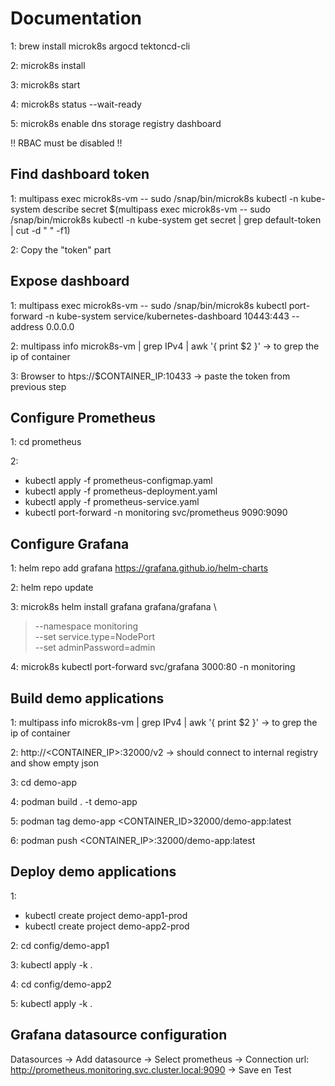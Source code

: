 # Documentation

1: brew install microk8s argocd tektoncd-cli

2: microk8s install

3: microk8s start

4: microk8s status --wait-ready

5: microk8s enable dns storage registry dashboard

!! RBAC must be disabled !!



## Find dashboard token
1: multipass exec microk8s-vm -- sudo /snap/bin/microk8s kubectl -n kube-system describe secret $(multipass exec microk8s-vm -- sudo /snap/bin/microk8s kubectl -n kube-system get secret | grep default-token | cut -d " " -f1)

2: Copy the "token" part



## Expose dashboard
1: multipass exec microk8s-vm -- sudo /snap/bin/microk8s kubectl port-forward -n kube-system service/kubernetes-dashboard 10443:443 --address 0.0.0.0

2: multipass info microk8s-vm | grep IPv4 | awk '{ print $2 }' -> to grep the ip of container

3: Browser to htps://$CONTAINER_IP:10433 -> paste the token from previous step



## Configure Prometheus
1: cd prometheus

2: 
- kubectl apply -f prometheus-configmap.yaml 
- kubectl apply -f prometheus-deployment.yaml
- kubectl apply -f prometheus-service.yaml
- kubectl port-forward -n monitoring svc/prometheus 9090:9090



## Configure Grafana
1: helm repo add grafana https://grafana.github.io/helm-charts

2: helm repo update

3: microk8s helm install grafana grafana/grafana \
>  --namespace monitoring \
>  --set service.type=NodePort \
>  --set adminPassword=admin

4: microk8s kubectl port-forward svc/grafana 3000:80 -n monitoring



## Build demo applications
1: multipass info microk8s-vm | grep IPv4 | awk '{ print $2 }' -> to grep the ip of container

2: http://<CONTAINER_IP>:32000/v2 -> should connect to internal registry and show empty json

3: cd demo-app

4: podman build . -t demo-app

5: podman tag demo-app <CONTAINER_ID>32000/demo-app:latest

6: podman push <CONTAINER_IP>:32000/demo-app:latest



## Deploy demo applications
1:
- kubectl create project demo-app1-prod
- kubectl create project demo-app2-prod

2: cd config/demo-app1

3: kubectl apply -k .

4: cd config/demo-app2

5: kubectl apply -k .



## Grafana datasource configuration
Datasources -> Add datasource -> Select prometheus -> Connection url: http://prometheus.monitoring.svc.cluster.local:9090 -> Save en Test